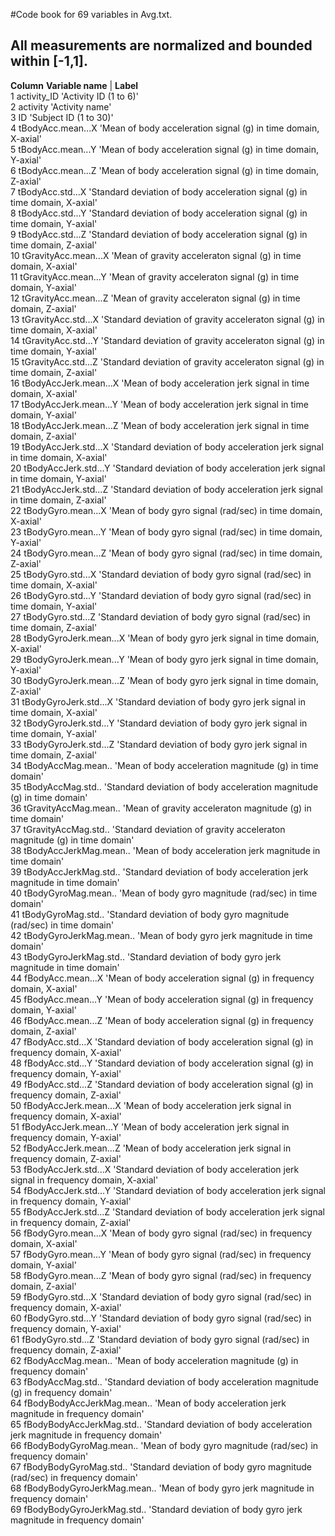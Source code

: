 #Code book for 69 variables in Avg.txt.
## All measurements are normalized and bounded within [-1,1].


**Column**    **Variable name** |	**Label**		
1    activity_ID      'Activity ID (1 to 6)'		
2    activity      'Activity name'		
3    ID      'Subject ID (1 to 30)'		
4    tBodyAcc.mean...X      'Mean of body acceleration signal (g) in time domain, X-axial'		
5    tBodyAcc.mean...Y      'Mean of body acceleration signal (g) in time domain, Y-axial'		
6    tBodyAcc.mean...Z      'Mean of body acceleration signal (g) in time domain, Z-axial'		
7    tBodyAcc.std...X      'Standard deviation of body acceleration signal (g) in time domain, X-axial'		
8    tBodyAcc.std...Y      'Standard deviation of body acceleration signal (g) in time domain, Y-axial'		
9    tBodyAcc.std...Z      'Standard deviation of body acceleration signal (g) in time domain, Z-axial'		
10    tGravityAcc.mean...X      'Mean of gravity acceleraton signal (g) in time domain, X-axial'		
11    tGravityAcc.mean...Y      'Mean of gravity acceleraton signal (g) in time domain, Y-axial'		
12    tGravityAcc.mean...Z      'Mean of gravity acceleraton signal (g) in time domain, Z-axial'		
13    tGravityAcc.std...X      'Standard deviation of gravity acceleraton signal (g) in time domain, X-axial'		
14    tGravityAcc.std...Y      'Standard deviation of gravity acceleraton signal (g) in time domain, Y-axial'		
15    tGravityAcc.std...Z      'Standard deviation of gravity acceleraton signal (g) in time domain, Z-axial'		
16    tBodyAccJerk.mean...X      'Mean of body acceleration jerk signal in time domain, X-axial'		
17    tBodyAccJerk.mean...Y      'Mean of body acceleration jerk signal in time domain, Y-axial'		
18    tBodyAccJerk.mean...Z      'Mean of body acceleration jerk signal in time domain, Z-axial'		
19    tBodyAccJerk.std...X      'Standard deviation of body acceleration jerk signal in time domain, X-axial'		
20    tBodyAccJerk.std...Y      'Standard deviation of body acceleration jerk signal in time domain, Y-axial'		
21    tBodyAccJerk.std...Z      'Standard deviation of body acceleration jerk signal in time domain, Z-axial'		
22    tBodyGyro.mean...X      'Mean of body gyro signal (rad/sec) in time domain, X-axial'		
23    tBodyGyro.mean...Y      'Mean of body gyro signal (rad/sec) in time domain, Y-axial'		
24    tBodyGyro.mean...Z      'Mean of body gyro signal (rad/sec) in time domain, Z-axial'		
25    tBodyGyro.std...X      'Standard deviation of body gyro signal (rad/sec) in time domain, X-axial'		
26    tBodyGyro.std...Y      'Standard deviation of body gyro signal (rad/sec) in time domain, Y-axial'		
27    tBodyGyro.std...Z      'Standard deviation of body gyro signal (rad/sec) in time domain, Z-axial'		
28    tBodyGyroJerk.mean...X      'Mean of body gyro jerk signal in time domain, X-axial'		
29    tBodyGyroJerk.mean...Y      'Mean of body gyro jerk signal in time domain, Y-axial'		
30    tBodyGyroJerk.mean...Z      'Mean of body gyro jerk signal in time domain, Z-axial'		
31    tBodyGyroJerk.std...X      'Standard deviation of body gyro jerk signal in time domain, X-axial'		
32    tBodyGyroJerk.std...Y      'Standard deviation of body gyro jerk signal in time domain, Y-axial'		
33    tBodyGyroJerk.std...Z      'Standard deviation of body gyro jerk signal in time domain, Z-axial'		
34    tBodyAccMag.mean..      'Mean of body acceleration magnitude (g) in time domain'		
35    tBodyAccMag.std..      'Standard deviation of body acceleration magnitude (g) in time domain'		
36    tGravityAccMag.mean..      'Mean of gravity acceleraton magnitude (g) in time domain'		
37    tGravityAccMag.std..      'Standard deviation of gravity acceleraton magnitude (g) in time domain'		
38    tBodyAccJerkMag.mean..      'Mean of body acceleration jerk magnitude in time domain'		
39    tBodyAccJerkMag.std..      'Standard deviation of body acceleration jerk magnitude in time domain'		
40    tBodyGyroMag.mean..      'Mean of body gyro magnitude (rad/sec) in time domain'		
41    tBodyGyroMag.std..      'Standard deviation of body gyro magnitude (rad/sec) in time domain'		
42    tBodyGyroJerkMag.mean..      'Mean of body gyro jerk magnitude in time domain'		
43    tBodyGyroJerkMag.std..      'Standard deviation of body gyro jerk magnitude in time domain'		
44    fBodyAcc.mean...X      'Mean of body acceleration signal (g) in frequency domain, X-axial'		
45    fBodyAcc.mean...Y      'Mean of body acceleration signal (g) in frequency domain, Y-axial'		
46    fBodyAcc.mean...Z      'Mean of body acceleration signal (g) in frequency domain, Z-axial'		
47    fBodyAcc.std...X      'Standard deviation of body acceleration signal (g) in frequency domain, X-axial'		
48    fBodyAcc.std...Y      'Standard deviation of body acceleration signal (g) in frequency domain, Y-axial'		
49    fBodyAcc.std...Z      'Standard deviation of body acceleration signal (g) in frequency domain, Z-axial'		
50    fBodyAccJerk.mean...X      'Mean of body acceleration jerk signal in frequency domain, X-axial'		
51    fBodyAccJerk.mean...Y      'Mean of body acceleration jerk signal in frequency domain, Y-axial'		
52    fBodyAccJerk.mean...Z      'Mean of body acceleration jerk signal in frequency domain, Z-axial'		
53    fBodyAccJerk.std...X      'Standard deviation of body acceleration jerk signal in frequency domain, X-axial'		
54    fBodyAccJerk.std...Y      'Standard deviation of body acceleration jerk signal in frequency domain, Y-axial'		
55    fBodyAccJerk.std...Z      'Standard deviation of body acceleration jerk signal in frequency domain, Z-axial'		
56    fBodyGyro.mean...X      'Mean of body gyro signal (rad/sec) in frequency domain, X-axial'		
57    fBodyGyro.mean...Y      'Mean of body gyro signal (rad/sec) in frequency domain, Y-axial'		
58    fBodyGyro.mean...Z      'Mean of body gyro signal (rad/sec) in frequency domain, Z-axial'		
59    fBodyGyro.std...X      'Standard deviation of body gyro signal (rad/sec) in frequency domain, X-axial'			
60    fBodyGyro.std...Y      'Standard deviation of body gyro signal (rad/sec) in frequency domain, Y-axial'		
61    fBodyGyro.std...Z      'Standard deviation of body gyro signal (rad/sec) in frequency domain, Z-axial'		
62    fBodyAccMag.mean..      'Mean of body acceleration magnitude (g) in frequency domain'		
63    fBodyAccMag.std..      'Standard deviation of body acceleration magnitude (g) in frequency domain'		
64    fBodyBodyAccJerkMag.mean..      'Mean of body acceleration jerk magnitude in frequency domain'		
65    fBodyBodyAccJerkMag.std..      'Standard deviation of body acceleration jerk magnitude in frequency domain'		
66    fBodyBodyGyroMag.mean..      'Mean of body gyro magnitude (rad/sec) in frequency domain'		
67    fBodyBodyGyroMag.std..      'Standard deviation of body gyro magnitude (rad/sec) in frequency domain'		
68    fBodyBodyGyroJerkMag.mean..      'Mean of body gyro jerk magnitude in frequency domain'		
69    fBodyBodyGyroJerkMag.std..      'Standard deviation of body gyro jerk magnitude in frequency domain'		
